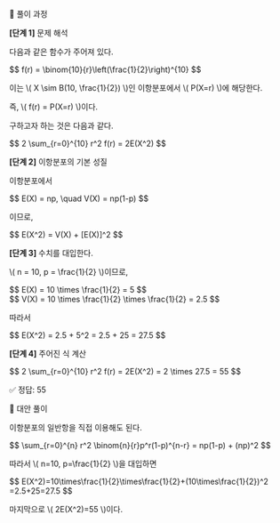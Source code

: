 🧩 풀이 과정

<p><strong>[단계 1]</strong> 문제 해석</p> <p>다음과 같은 함수가 주어져 있다.</p> <div class="math-display">$$ f(r) = \binom{10}{r}\left(\frac{1}{2}\right)^{10} $$</div> <p>이는 \( X \sim B(10, \frac{1}{2}) \)인 이항분포에서 \( P(X=r) \)에 해당한다.</p> <p>즉, \( f(r) = P(X=r) \)이다.</p> <p>구하고자 하는 것은 다음과 같다.</p> <div class="math-display">$$ 2 \sum_{r=0}^{10} r^2 f(r) = 2E(X^2) $$</div>
<p><strong>[단계 2]</strong> 이항분포의 기본 성질</p> <p>이항분포에서</p> <div class="math-display">$$ E(X) = np, \quad V(X) = np(1-p) $$</div> <p>이므로,</p> <div class="math-display">$$ E(X^2) = V(X) + [E(X)]^2 $$</div>
<p><strong>[단계 3]</strong> 수치를 대입한다.</p> <p>\( n = 10, p = \frac{1}{2} \)이므로,</p> <div class="math-display">$$ E(X) = 10 \times \frac{1}{2} = 5 $$</div> <div class="math-display">$$ V(X) = 10 \times \frac{1}{2} \times \frac{1}{2} = 2.5 $$</div>

따라서

<div class="math-display">$$ E(X^2) = 2.5 + 5^2 = 2.5 + 25 = 27.5 $$</div>
<p><strong>[단계 4]</strong> 주어진 식 계산</p> <div class="math-display">$$ 2 \sum_{r=0}^{10} r^2 f(r) = 2E(X^2) = 2 \times 27.5 = 55 $$</div>

✅ 정답: 55
	​


🔁 대안 풀이

<p>이항분포의 일반항을 직접 이용해도 된다.</p> <div class="math-display">$$ \sum_{r=0}^{n} r^2 \binom{n}{r}p^r(1-p)^{n-r} = np(1-p) + (np)^2 $$</div> <p>따라서 \( n=10, p=\frac{1}{2} \)을 대입하면</p> <div class="math-display">$$ E(X^2)=10\times\frac{1}{2}\times\frac{1}{2}+(10\times\frac{1}{2})^2 =2.5+25=27.5 $$</div> <p>마지막으로 \( 2E(X^2)=55 \)이다.</p>
